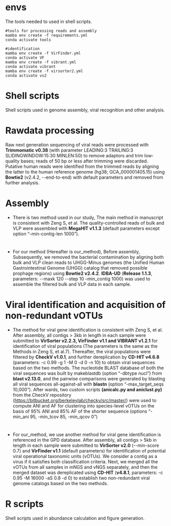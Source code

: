# envs
The tools needed to used in shell scripts.
```
#tools for processing reads and assembly
mamba env create -f requirements.yml
conda activate tools
```
```
#identification
mamba env create -f VirFinder.yml
conda activate VF
mamba env create -f vibrant.yml
conda activate vibrant
mamba env create -f virsorter2.yml
conda activate vs2
```
# Shell scripts
Shell scripts used in genome assembly, viral recognition and other analysis.

# Rawdata processing
Raw next generation sequencing of viral reads were processed with **Trimmomatic v0.38** (with parameter LEADING:3 TRAILING:3 SLIDINGWINDOW:15:30 MINLEN:50) to remove adaptors and trim low-quality bases; reads of 50 bp or less after trimming were discarded. Putative human reads were identified from the trimmed reads by aligning the latter to the human reference genome (hg38; GCA_000001405.15) using **Bowtie2** (v2.4.2, --end-to-end) with default parameters and removed from further analysis.

# Assembly
* There is two method used in our study, The main method in manuscript is consistent with Zeng S, et al. The quality-controlled reads of bulk and VLP were assembled with **MegaHIT v1.1.3** (default parameters except option “-min-contig-len 1000”).
#
* For our method (Hereafter is our_method), Before assembly, Subsequently, we removed the bacterial contamination by aligning both bulk and VLP clean reads to UHGG-Minus genomes (the Unified Human Gastrointestinal Genome (UHGG) catalog that removed possible prophage regions) using **Bowtie2 v2.4.2**. **IDBA-UD** (**Release 1.1.3**, parameters: --maxk 120 --step 10 –min_contig 1000) was used to assemble the filtered bulk and VLP data in each sample. 
# Viral identification and acquisition of non-redundant vOTUs
* The method for viral gene identification is consistent with Zeng S, et al. After assembly, all contigs > 3kb in length in each sample were submitted to **VirSorter v2.2.3, VirFinder v1.1 and VIBRANT v1.2.1** for identification of viral populations (The parameters is the same as the Methods in Zeng S, et al.7). Thereafter, the viral populations were filtered by **CheckV v1.0.1**, and further dereplication by **CD-HIT v4.6.8** (parameters: -c 0.99 -g 1 -M 0 -d 0 -n 10) to obtain viral sequences based on the two methods. The nucleotide BLAST database of both the viral sequences was built by makeblastdb (option “-dbtype nucl”) from **blast v2.13.0**, and the pairwise comparisons were generated by blasting all viral sequences all-against-all with **blastn** (option “-max_target_seqs 10,000”). After wards, two custom scripts **(anicalc.py and aniclust.py)** from the CheckV repository (https://bitbucket.org/berkeleylab/checkv/src/master/) were used to compute ANI and AF for clustering into species-level vOTUs on the basis of 95% ANI and 85% AF of the shorter sequence (options “-min_ani 95, -min_tcov 85, -min_qcov 0”)
#
* For our_method, we use another method for viral gene identification is referenced in the GPD database. After assembly, all contigs > 5kb in length in each sample were submitted to **VirSorter v2.0** (--min-score 0.7) and **VirFinder v1.1** (default parameters) for identification of potential viral operational taxonomic units (vOTUs). We consider a contig as a virus if it satisfies both classification criteria. Next, we merged all the vOTUs from all samples in mNGS and vNGS separately, and then the merged dataset was dereplicated using **CD-HIT** (**v4.8.1**, parameters: -c 0.95 -M 16000 -aS 0.8 -d 0) to establish two non-redundant viral genome catalogs based on the two methods. 

# R scripts
Shell scripts used in abundance calculation and figure generation.
